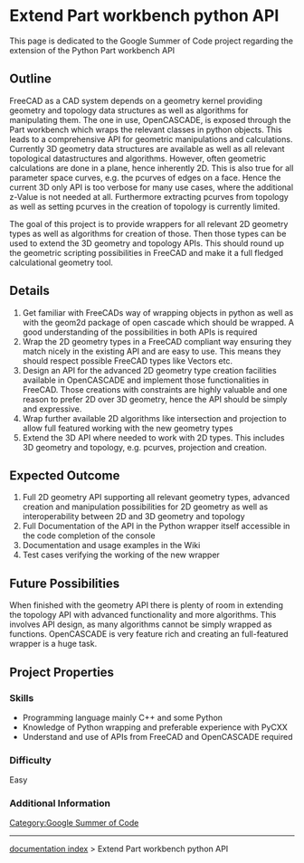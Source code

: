# Extend Part workbench python API
This page is dedicated to the Google Summer of Code project regarding the extension of the Python Part workbench API

## Outline

FreeCAD as a CAD system depends on a geometry kernel providing geometry and topology data structures as well as algorithms for manipulating them. The one in use, OpenCASCADE, is exposed through the Part workbench which wraps the relevant classes in python objects. This leads to a comprehensive API for geometric manipulations and calculations. Currently 3D geometry data structures are available as well as all relevant topological datastructures and algorithms. However, often geometric calculations are done in a plane, hence inherently 2D. This is also true for all parameter space curves, e.g. the pcurves of edges on a face. Hence the current 3D only API is too verbose for many use cases, where the additional z-Value is not needed at all. Furthermore extracting pcurves from topology as well as setting pcurves in the creation of topology is currently limited.

The goal of this project is to provide wrappers for all relevant 2D geometry types as well as algorithms for creation of those. Then those types can be used to extend the 3D geometry and topology APIs. This should round up the geometric scripting possibilities in FreeCAD and make it a full fledged calculational geometry tool.

## Details

1.  Get familiar with FreeCADs way of wrapping objects in python as well as with the geom2d package of open cascade which should be wrapped. A good understanding of the possibilities in both APIs is required
2.  Wrap the 2D geometry types in a FreeCAD compliant way ensuring they match nicely in the existing API and are easy to use. This means they should respect possible FreeCAD types like Vectors etc.
3.  Design an API for the advanced 2D geometry type creation facilities available in OpenCASCADE and implement those functionalities in FreeCAD. Those creations with constraints are highly valuable and one reason to prefer 2D over 3D geometry, hence the API should be simply and expressive.
4.  Wrap further available 2D algorithms like intersection and projection to allow full featured working with the new geometry types
5.  Extend the 3D API where needed to work with 2D types. This includes 3D geometry and topology, e.g. pcurves, projection and creation.

## Expected Outcome 

1.  Full 2D geometry API supporting all relevant geometry types, advanced creation and manipulation possibilities for 2D geometry as well as interoperability between 2D and 3D geometry and topology
2.  Full Documentation of the API in the Python wrapper itself accessible in the code completion of the console
3.  Documentation and usage examples in the Wiki
4.  Test cases verifying the working of the new wrapper

## Future Possibilities 

When finished with the geometry API there is plenty of room in extending the topology API with advanced functionality and more algorithms. This involves API design, as many algorithms cannot be simply wrapped as functions. OpenCASCADE is very feature rich and creating an full-featured wrapper is a huge task.

## Project Properties 

### Skills

-   Programming language mainly C++ and some Python
-   Knowledge of Python wrapping and preferable experience with PyCXX
-   Understand and use of APIs from FreeCAD and OpenCASCADE required

### Difficulty

Easy

### Additional Information 

[Category:Google Summer of Code](Category:Google_Summer_of_Code.md)

---
[documentation index](../README.md) > Extend Part workbench python API
